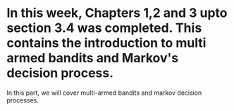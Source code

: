 
In this week, Chapters 1,2 and 3 upto section 3.4 was completed. This contains the introduction to multi armed bandits and Markov's decision process. 
=======
In this part, we will cover multi-armed bandits and markov decision processes.
